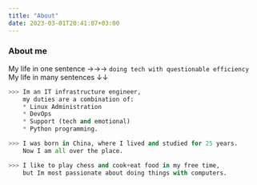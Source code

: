 ```yaml
---
title: "About"
date: 2023-03-01T20:41:07+03:00
---
```


### About me
My life in one sentence &rarr;&rarr;&rarr; `doing tech with questionable efficiency`   
My life in many sentences &darr;&darr;  
```python
>>> Im an IT infrastructure engineer, 
    my duties are a combination of:
    * Linux Administration
    * DevOps
    * Support (tech and emotional)
    * Python programming.

>>> I was born in China, where I lived and studied for 25 years. 
    Now I am all over the place.

>>> I like to play chess and cook+eat food in my free time,
    but Im most passionate about doing things with computers.
```
